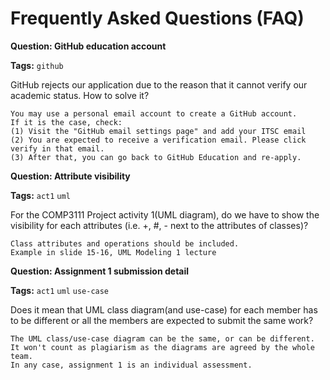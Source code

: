 # Frequently Asked Questions (FAQ)

**Question: GitHub education account**

**Tags:** `github`

GitHub rejects our application due to the reason that it cannot verify our academic status. How to solve it?

	You may use a personal email account to create a GitHub account.
	If it is the case, check:
	(1) Visit the "GitHub email settings page" and add your ITSC email
	(2) You are expected to receive a verification email. Please click verify in that email.
	(3) After that, you can go back to GitHub Education and re-apply.

**Question: Attribute visibility**

**Tags:** `act1` `uml`

For the COMP3111 Project activity 1(UML diagram), do we have to show the visibility for each attributes (i.e. +, #, - next to the attributes of classes)?

	Class attributes and operations should be included.
	Example in slide 15-16, UML Modeling 1 lecture

**Question: Assignment 1 submission detail**

**Tags:** `act1` `uml` `use-case`

Does it mean that UML class diagram(and use-case) for each member has to be different or all the members are expected to submit the same work?

	The UML class/use-case diagram can be the same, or can be different.
	It won't count as plagiarism as the diagrams are agreed by the whole team.
	In any case, assignment 1 is an individual assessment.
